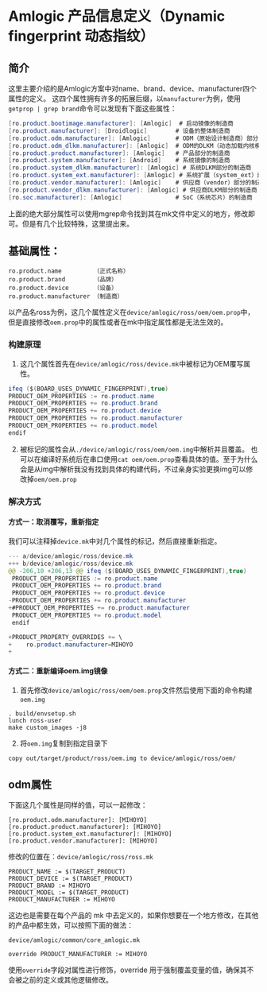 # Amlogic 产品信息定义（Dynamic fingerprint 动态指纹）

## 简介

这里主要介绍的是Amlogic方案中对name、brand、device、manufacturer四个属性的定义。
这四个属性拥有许多的拓展后缀，以`manufacturer`为例，使用`getprop | grep brand`命令可以发现有下面这些属性：

```java
[ro.product.bootimage.manufacturer]: [Amlogic]  # 启动镜像的制造商
[ro.product.manufacturer]: [Droidlogic]        # 设备的整体制造商
[ro.product.odm.manufacturer]: [Amlogic]       # ODM（原始设计制造商）部分的制造商
[ro.product.odm_dlkm.manufacturer]: [Amlogic]  # ODM的DLKM（动态加载内核模块）部分的制造商
[ro.product.product.manufacturer]: [Amlogic]   # 产品部分的制造商
[ro.product.system.manufacturer]: [Android]    # 系统镜像的制造商
[ro.product.system_dlkm.manufacturer]: [Amlogic] # 系统DLKM部分的制造商
[ro.product.system_ext.manufacturer]: [Amlogic] # 系统扩展（system_ext）部分的制造商
[ro.product.vendor.manufacturer]: [Amlogic]    # 供应商（vendor）部分的制造商
[ro.product.vendor_dlkm.manufacturer]: [Amlogic] # 供应商DLKM部分的制造商
[ro.soc.manufacturer]: [Amlogic]               # SoC（系统芯片）的制造商
```
上面的绝大部分属性可以使用mgrep命令找到其在mk文件中定义的地方，修改即可。但是有几个比较特殊，这里提出来。

## 基础属性：
```
ro.product.name         （正式名称）
ro.product.brand        （品牌）
ro.product.device       （设备）
ro.product.manufacturer （制造商）
```
以产品名ross为例，这几个属性定义在`device/amlogic/ross/oem/oem.prop`中，但是直接修改`oem.prop`中的属性或者在mk中指定属性都是无法生效的。

### 构建原理

1. 这几个属性首先在`device/amlogic/ross/device.mk`中被标记为OEM覆写属性。

```java
ifeq ($(BOARD_USES_DYNAMIC_FINGERPRINT),true)
PRODUCT_OEM_PROPERTIES := ro.product.name
PRODUCT_OEM_PROPERTIES += ro.product.brand
PRODUCT_OEM_PROPERTIES += ro.product.device
PRODUCT_OEM_PROPERTIES += ro.product.manufacturer
PRODUCT_OEM_PROPERTIES += ro.product.model
endif
```

2. 被标记的属性会从`./device/amlogic/ross/oem/oem.img`中解析并且覆盖。
也可以在编译好系统后在串口使用`cat oem/oem.prop`查看具体的值。至于为什么会是从img中解析我没有找到具体的构建代码，不过亲身实验更换img可以修改掉`oem/oem.prop`

### 解决方式

#### 方式一：取消覆写，重新指定

我们可以注释掉`device.mk`中对几个属性的标记，然后直接重新指定。
```java
--- a/device/amlogic/ross/device.mk
+++ b/device/amlogic/ross/device.mk
@@ -206,10 +206,13 @@ ifeq ($(BOARD_USES_DYNAMIC_FINGERPRINT),true)
 PRODUCT_OEM_PROPERTIES := ro.product.name
 PRODUCT_OEM_PROPERTIES += ro.product.brand
 PRODUCT_OEM_PROPERTIES += ro.product.device
-PRODUCT_OEM_PROPERTIES += ro.product.manufacturer
+#PRODUCT_OEM_PROPERTIES += ro.product.manufacturer
 PRODUCT_OEM_PROPERTIES += ro.product.model
 endif

+PRODUCT_PROPERTY_OVERRIDES += \
+    ro.product.manufacturer=MIHOYO
+

```

#### 方式二：重新编译oem.img镜像

1. 首先修改`device/amlogic/ross/oem/oem.prop`文件然后使用下面的命令构建`oem.img`
```
. build/envsetup.sh
lunch ross-user
make custom_images -j8
```

2. 将`oem.img`复制到指定目录下

```
copy out/target/product/ross/oem.img to device/amlogic/ross/oem/
```

## odm属性

下面这几个属性是同样的值，可以一起修改：
```
[ro.product.odm.manufacturer]: [MIHOYO]
[ro.product.product.manufacturer]: [MIHOYO]
[ro.product.system_ext.manufacturer]: [MIHOYO]
[ro.product.vendor.manufacturer]: [MIHOYO]
```
修改的位置在：`device/amlogic/ross/ross.mk`
```
PRODUCT_NAME := $(TARGET_PRODUCT)
PRODUCT_DEVICE := $(TARGET_PRODUCT)
PRODUCT_BRAND := MIHOYO
PRODUCT_MODEL := $(TARGET_PRODUCT)
PRODUCT_MANUFACTURER := MIHOYO
```
这边也是需要在每个产品的 mk 中去定义的，如果你想要在一个地方修改，在其他的产品中都生效，可以按照下面的做法：

`device/amlogic/common/core_amlogic.mk `
```
override PRODUCT_MANUFACTURER := MIHOYO
```
使用`override`字段对属性进行修饰，override 用于强制覆盖变量的值，确保其不会被之前的定义或其他逻辑修改。
